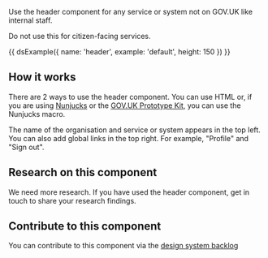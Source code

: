 Use the header component for any service or system not on GOV.UK like internal staff.

Do not use this for citizen-facing services.

{{ dsExample({
  name: 'header',
  example: 'default',
  height: 150
}) }}

## How it works

There are 2 ways to use the header component. You can use HTML or, if you are using [Nunjucks](https://mozilla.github.io/nunjucks/) or the [GOV.UK Prototype Kit](https://govuk-prototype-kit.herokuapp.com/), you can use the Nunjucks macro.

The name of the organisation and service or system appears in the top left. You can also add global links in the top right. For example, "Profile" and "Sign out".

## Research on this component

We need more research. If you have used the header component, get in touch to share your research findings.

## Contribute to this component

You can contribute to this component via the [design system backlog](https://github.com/ministryofjustice/moj-design-system-backlog/issues/7)